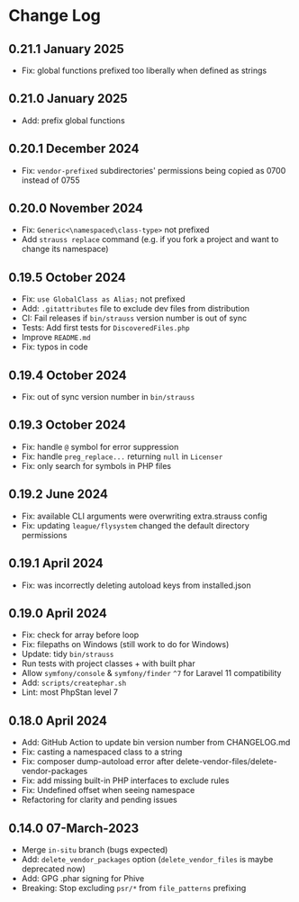 # Change Log

## 0.21.1 January 2025

* Fix: global functions prefixed too liberally when defined as strings

## 0.21.0 January 2025

* Add: prefix global functions

## 0.20.1 December 2024

* Fix: `vendor-prefixed` subdirectories' permissions being copied as 0700 instead of 0755

## 0.20.0 November 2024

* Fix: `Generic<\namespaced\class-type>` not prefixed
* Add `strauss replace` command (e.g. if you fork a project and want to change its namespace)

## 0.19.5 October 2024

* Fix: `use GlobalClass as Alias;` not prefixed
* Add: `.gitattributes` file to exclude dev files from distribution
* CI: Fail releases if `bin/strauss` version number is out of sync
* Tests: Add first tests for `DiscoveredFiles.php`
* Improve `README.md`
* Fix: typos in code

## 0.19.4 October 2024

* Fix: out of sync version number in `bin/strauss`

## 0.19.3 October 2024

* Fix: handle `@` symbol for error suppression
* Fix: handle `preg_replace...` returning `null` in `Licenser`
* Fix: only search for symbols in PHP files

## 0.19.2 June 2024

* Fix: available CLI arguments were overwriting extra.strauss config
* Fix: updating `league/flysystem` changed the default directory permissions

## 0.19.1 April 2024

* Fix: was incorrectly deleting autoload keys from installed.json

## 0.19.0 April 2024

* Fix: check for array before loop
* Fix: filepaths on Windows (still work to do for Windows)
* Update: tidy `bin/strauss`
* Run tests with project classes + with built phar
* Allow `symfony/console` & `symfony/finder` `^7` for Laravel 11 compatibility
* Add: `scripts/createphar.sh`
* Lint: most PhpStan level 7

## 0.18.0 April 2024

* Add: GitHub Action to update bin version number from CHANGELOG.md
* Fix: casting a namespaced class to a string
* Fix: composer dump-autoload error after delete-vendor-files/delete-vendor-packages
* Fix: add missing built-in PHP interfaces to exclude rules
* Fix: Undefined offset when seeing namespace
* Refactoring for clarity and pending issues

## 0.14.0 07-March-2023

* Merge `in-situ` branch (bugs expected)
* Add: `delete_vendor_packages` option (`delete_vendor_files` is maybe deprecated now)
* Add: GPG .phar signing for Phive
* Breaking: Stop excluding `psr/*` from `file_patterns` prefixing
